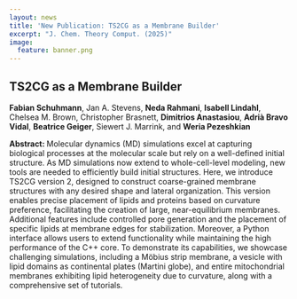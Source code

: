 ```yaml
---
layout: news
title: 'New Publication: TS2CG as a Membrane Builder'
excerpt: "J. Chem. Theory Comput. (2025)" 
image:
  feature: banner.png
---
```



## TS2CG as a Membrane Builder 

**Fabian Schuhmann**, Jan A. Stevens, **Neda Rahmani**, **Isabell Lindahl**, Chelsea M. Brown, Christopher Brasnett, **Dimitrios Anastasiou**, **Adrià Bravo Vidal**, **Beatrice Geiger**, Siewert J. Marrink, and **Weria Pezeshkian**


<b>Abstract: </b>
Molecular dynamics (MD) simulations excel at capturing biological processes at the molecular scale but rely on a well-defined initial structure. As MD simulations now extend to whole-cell-level modeling, new tools are needed to efficiently build initial structures. Here, we introduce TS2CG version 2, designed to construct coarse-grained membrane structures with any desired shape and lateral organization. This version enables precise placement of lipids and proteins based on curvature preference, facilitating the creation of large, near-equilibrium membranes. Additional features include controlled pore generation and the placement of specific lipids at membrane edges for stabilization. Moreover, a Python interface allows users to extend functionality while maintaining the high performance of the C++ core. To demonstrate its capabilities, we showcase challenging simulations, including a Möbius strip membrane, a vesicle with lipid domains as continental plates (Martini globe), and entire mitochondrial membranes exhibiting lipid heterogeneity due to curvature, along with a comprehensive set of tutorials.

